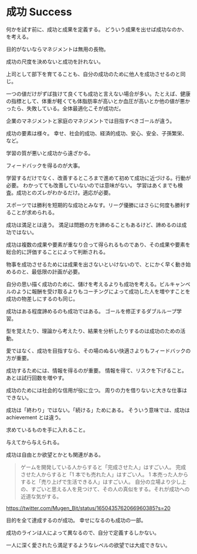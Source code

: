 # 成功 Success

何かを試す前に、成功と成果を定義する。
どういう成果を出せば成功なのか、を考える。

目的がないならマネジメントは無用の長物。

成功の尺度を決めないと成功を計れない。

上司として部下を育てることも、自分の成功のために他人を成功させるのと同じ。

一つの値だけがずば抜けて良くても成功と言えない場合が多い。たとえば、健康の指標として、体重が軽くても体脂肪率が高いとか血圧が高いとか他の値が悪かったら、失敗している。全体最適化こそが成功だ。

企業のマネジメントと家庭のマネジメントでは目指すべきゴールが違う。

成功の要素は様々。
幸せ、社会的成功、経済的成功、安心、安全、子孫繁栄、など。

学習の質が悪いと成功から遠ざかる。

フィードバックを得るのが大事。

学習するだけでなく、改善するところまで進めて初めて成功に近づける。行動が必要。
わかってても改善していないのでは意味がない。
学習はあくまでも検査。成功とのズレがわかるだけ。適応が必要。

スポーツでは勝利を短期的な成功とみなす。リーグ優勝にはさらに何度も勝利することが求められる。

成功は満足とは違う。
満足は問題の方を諦めることもあるけど、諦めるのは成功ではない。

成功は複数の成果や要素が重なり合って得られるものであり、その成果や要素を総合的に評価することによって判断される。

物事を成功させるためには成果を出さないといけないので、とにかく早く動き始めるのと、最低限の計画が必要。

自分の思い描く成功のために、儲けを考えるよりも成功を考える。ビルキャンベルのように報酬を受け取るよりもコーチングによって成功した人を増やすことを成功の物差しにするのも同じ。

成功はある程度諦めるのも成功ではある。
ゴールを修正するダブルループ学習。

型を覚えたり、理論から考えたり、結果を分析したりするのは成功のための活動。

愛ではなく、成功を目指すなら、その場のぬるい快適さよりもフィードバックの方が重要。

成功するためには、情報を得るのが重要。
情報を得て、リスクを下げること。
あとは試行回数を増やす。

成功のためには社会的な信用が役に立つ。
周りの力を借りないと大きな仕事はできない。

成功は「終わり」ではない。「続ける」ためにある。
そういう意味では、成功は achievement とは違う。

求めているものを手に入れること。

与えてから与えられる。

成功は自由とか欲望とかとも関連がある。

> ゲームを開発している人からすると「完成させた人」はすごい人。
> 完成させた人からすると「1 本でも売れた人」はすごい人。
> 1 本売った人からすると「売り上げで生活できる人」はすごい人。
> 自分の立場より少し上の、すごいと思える人を見つけて、その人の真似をする。それが成功への近道な気がする。

https://twitter.com/Mugen_Bit/status/1650435762066960385?s=20

目的を全て達成するのが成功。
幸せになるのも成功の一部。

成功のラインは人によって異なるので、自分で定義するしかない。

一人に深く愛されたら満足するようなレベルの欲望では大成できない。
